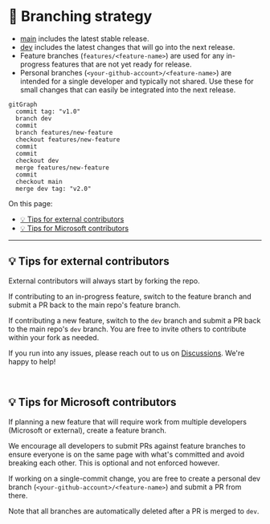 # 🌿 Branching strategy

- [main](https://github.com/microsoft/finops-toolkit/tree/main) includes the latest stable release.
- [dev](https://github.com/microsoft/finops-toolkit/tree/dev) includes the latest changes that will go into the next release.
- Feature branches (`features/<feature-name>`) are used for any in-progress features that are not yet ready for release.
- Personal branches (`<your-github-account>/<feature-name>`) are intended for a single developer and typically not shared. Use these for small changes that can easily be integrated into the next release.

```mermaid
gitGraph
  commit tag: "v1.0"
  branch dev
  commit
  branch features/new-feature
  checkout features/new-feature
  commit
  commit
  checkout dev
  merge features/new-feature
  commit
  checkout main
  merge dev tag: "v2.0"
```

On this page:

- [💡 Tips for external contributors](#-tips-for-external-contributors)
- [💡 Tips for Microsoft contributors](#-tips-for-microsoft-contributors)

---

## 💡 Tips for external contributors

External contributors will always start by forking the repo.

If contributing to an in-progress feature, switch to the feature branch and submit a PR back to the main repo's feature branch.

If contributing a new feature, switch to the `dev` branch and submit a PR back to the main repo's `dev` branch. You are free to invite others to contribute within your fork as needed.

If you run into any issues, please reach out to us on [Discussions](https://github.com/microsoft/finops-toolkit/discussions). We're happy to help!

<br>

## 💡 Tips for Microsoft contributors

If planning a new feature that will require work from multiple developers (Microsoft or external), create a feature branch.

We encourage all developers to submit PRs against feature branches to ensure everyone is on the same page with what's committed and avoid breaking each other. This is optional and not enforced however.

If working on a single-commit change, you are free to create a personal dev branch (`<your-github-account>/<feature-name>`) and submit a PR from there.

Note that all branches are automatically deleted after a PR is merged to `dev`.

<br>
